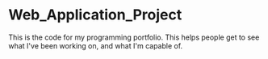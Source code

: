# Web_Application_Project
This is the code for my programming portfolio. This helps people get to see what I've been working on, and what I'm capable of.
